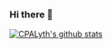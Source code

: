 ### Hi there 👋

<!--
**CPALyth/CPALyth** is a ✨ _special_ ✨ repository because its `README.md` (this file) appears on your GitHub profile.

Here are some ideas to get you started:

- 🔭 I’m currently working on ...
- 🌱 I’m currently learning ...
- 👯 I’m looking to collaborate on ...
- 🤔 I’m looking for help with ...
- 💬 Ask me about ...
- 📫 How to reach me: ...
- 😄 Pronouns: ...
- ⚡ Fun fact: ...
-->

[![CPALyth's github stats](https://github-readme-stats.vercel.app/api?username=CPALyth)](https://github.com/CPALyth/github-readme-stats)
